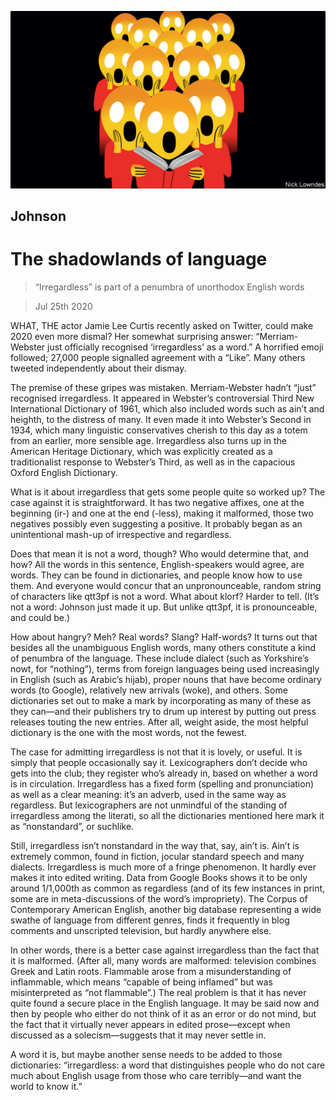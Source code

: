 ![](./images/20200725_BKD001_0.jpg)

## Johnson

# The shadowlands of language

> “Irregardless” is part of a penumbra of unorthodox English words

> Jul 25th 2020

WHAT, THE actor Jamie Lee Curtis recently asked on Twitter, could make 2020 even more dismal? Her somewhat surprising answer: “Merriam-Webster just officially recognised ‘irregardless’ as a word.” A horrified emoji followed; 27,000 people signalled agreement with a “Like”. Many others tweeted independently about their dismay.

The premise of these gripes was mistaken. Merriam-Webster hadn’t “just” recognised irregardless. It appeared in Webster’s controversial Third New International Dictionary of 1961, which also included words such as ain’t and heighth, to the distress of many. It even made it into Webster’s Second in 1934, which many linguistic conservatives cherish to this day as a totem from an earlier, more sensible age. Irregardless also turns up in the American Heritage Dictionary, which was explicitly created as a traditionalist response to Webster’s Third, as well as in the capacious Oxford English Dictionary.

What is it about irregardless that gets some people quite so worked up? The case against it is straightforward. It has two negative affixes, one at the beginning (ir-) and one at the end (-less), making it malformed, those two negatives possibly even suggesting a positive. It probably began as an unintentional mash-up of irrespective and regardless.

Does that mean it is not a word, though? Who would determine that, and how? All the words in this sentence, English-speakers would agree, are words. They can be found in dictionaries, and people know how to use them. And everyone would concur that an unpronounceable, random string of characters like qtt3pf is not a word. What about klorf? Harder to tell. (It’s not a word: Johnson just made it up. But unlike qtt3pf, it is pronounceable, and could be.)

How about hangry? Meh? Real words? Slang? Half-words? It turns out that besides all the unambiguous English words, many others constitute a kind of penumbra of the language. These include dialect (such as Yorkshire’s nowt, for “nothing”), terms from foreign languages being used increasingly in English (such as Arabic’s hijab), proper nouns that have become ordinary words (to Google), relatively new arrivals (woke), and others. Some dictionaries set out to make a mark by incorporating as many of these as they can—and their publishers try to drum up interest by putting out press releases touting the new entries. After all, weight aside, the most helpful dictionary is the one with the most words, not the fewest.

The case for admitting irregardless is not that it is lovely, or useful. It is simply that people occasionally say it. Lexicographers don’t decide who gets into the club; they register who’s already in, based on whether a word is in circulation. Irregardless has a fixed form (spelling and pronunciation) as well as a clear meaning: it’s an adverb, used in the same way as regardless. But lexicographers are not unmindful of the standing of irregardless among the literati, so all the dictionaries mentioned here mark it as “nonstandard”, or suchlike.

Still, irregardless isn’t nonstandard in the way that, say, ain’t is. Ain’t is extremely common, found in fiction, jocular standard speech and many dialects. Irregardless is much more of a fringe phenomenon. It hardly ever makes it into edited writing. Data from Google Books shows it to be only around 1/1,000th as common as regardless (and of its few instances in print, some are in meta-discussions of the word’s impropriety). The Corpus of Contemporary American English, another big database representing a wide swathe of language from different genres, finds it frequently in blog comments and unscripted television, but hardly anywhere else.

In other words, there is a better case against irregardless than the fact that it is malformed. (After all, many words are malformed: television combines Greek and Latin roots. Flammable arose from a misunderstanding of inflammable, which means “capable of being inflamed” but was misinterpreted as “not flammable”.) The real problem is that it has never quite found a secure place in the English language. It may be said now and then by people who either do not think of it as an error or do not mind, but the fact that it virtually never appears in edited prose—except when discussed as a solecism—suggests that it may never settle in.

A word it is, but maybe another sense needs to be added to those dictionaries: “irregardless: a word that distinguishes people who do not care much about English usage from those who care terribly—and want the world to know it.”